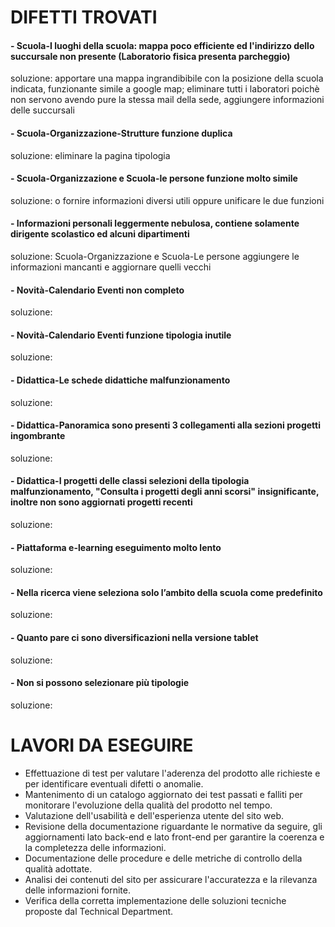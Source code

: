 # DIFETTI TROVATI
#### - Scuola-I luoghi della scuola: mappa poco efficiente ed l'indirizzo dello succursale non presente (Laboratorio fisica presenta parcheggio)
soluzione: apportare una mappa ingrandibibile con la posizione della scuola indicata, funzionante simile a google map; eliminare tutti i laboratori poichè non servono avendo pure la stessa mail della sede, aggiungere informazioni delle succursali
#### - Scuola-Organizzazione-Strutture funzione duplica
soluzione: eliminare la pagina tipologia
#### - Scuola-Organizzazione e Scuola-le persone funzione molto simile
soluzione: o fornire informazioni diversi utili oppure unificare le due funzioni
#### - Informazioni personali leggermente nebulosa, contiene solamente dirigente scolastico ed alcuni dipartimenti
soluzione: Scuola-Organizzazione e Scuola-Le persone aggiungere le informazioni mancanti e aggiornare quelli vecchi
#### - Novità-Calendario Eventi non completo
soluzione: 
#### - Novità-Calendario Eventi funzione tipologia inutile
soluzione: 
#### - Didattica-Le schede didattiche malfunzionamento
soluzione: 
#### - Didattica-Panoramica sono presenti 3 collegamenti alla sezioni progetti ingombrante
soluzione: 
#### - Didattica-I progetti delle classi selezioni della tipologia malfunzionamento, "Consulta i progetti degli anni scorsi" insignificante, inoltre non sono aggiornati progetti recenti
soluzione: 
#### - Piattaforma e-learning eseguimento molto lento
soluzione: 
#### - Nella ricerca viene seleziona solo l’ambito della scuola come predefinito
soluzione: 
#### - Quanto pare ci sono diversificazioni nella versione tablet
soluzione: 
#### - Non si possono selezionare più tipologie
soluzione: 



# LAVORI DA ESEGUIRE
- Effettuazione di test per valutare l'aderenza del prodotto alle richieste e per identificare eventuali difetti o anomalie.
- Mantenimento di un catalogo aggiornato dei test passati e falliti per monitorare l'evoluzione della qualità del prodotto nel tempo.
- Valutazione dell'usabilità e dell'esperienza utente del sito web.
- Revisione della documentazione riguardante le normative da seguire, gli aggiornamenti lato back-end e lato front-end per garantire la coerenza e la completezza delle informazioni.
- Documentazione delle procedure e delle metriche di controllo della qualità adottate.
- Analisi dei contenuti del sito per assicurare l'accuratezza e la rilevanza delle informazioni fornite.
- Verifica della corretta implementazione delle soluzioni tecniche proposte dal Technical Department.
